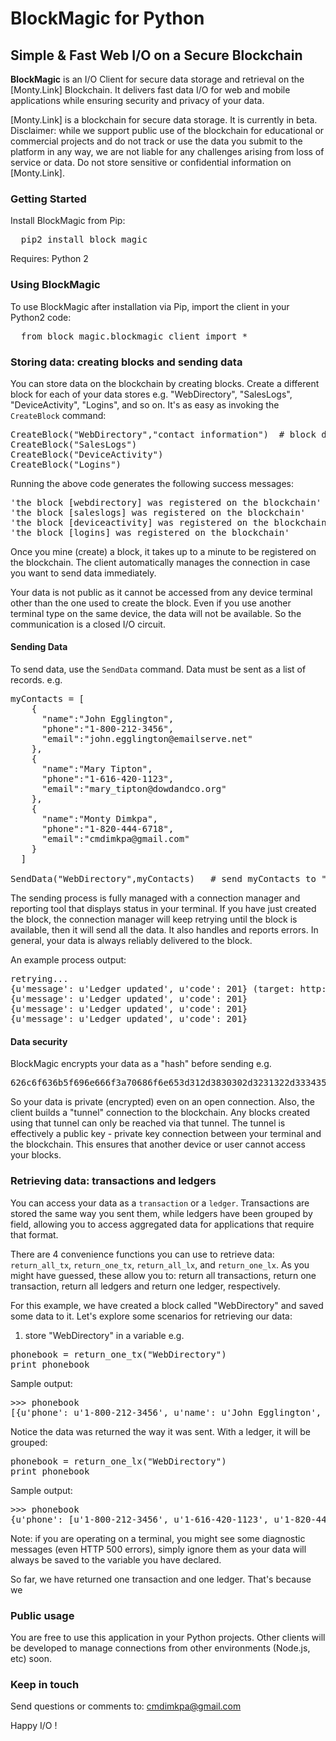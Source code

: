 # BlockMagic for Python
## Simple & Fast Web I/O on a Secure Blockchain
**BlockMagic** is an I/O Client for secure data storage and retrieval on the [Monty.Link] Blockchain. It delivers fast data I/O for web and mobile applications while ensuring security and privacy of your data.

[Monty.Link] is a blockchain for secure data storage. It is currently in beta. Disclaimer: while we support public use of the blockchain for educational or commercial projects and do not track or use the data you submit to the platform in any way, we are not liable for any challenges arising from loss of service or data. Do not store sensitive or confidential information on [Monty.Link].

### Getting Started

Install BlockMagic from Pip:

<pre>
  pip2 install block_magic
</pre>

Requires: Python 2

### Using BlockMagic

To use BlockMagic after installation via Pip, import the client in your Python2 code:

<pre>
  from block_magic.blockmagic_client import *
</pre>

### Storing data: creating blocks and sending data

You can store data on the blockchain by creating blocks. Create a different block for each of your data stores e.g. "WebDirectory", "SalesLogs", "DeviceActivity", "Logins", and so on. It's as easy as invoking the `CreateBlock` command:

<pre>
CreateBlock("WebDirectory","contact information")  # block description is optional
CreateBlock("SalesLogs")
CreateBlock("DeviceActivity")
CreateBlock("Logins")
</pre>

Running the above code generates the following success messages:

<pre>
'the block [webdirectory] was registered on the blockchain'
'the block [saleslogs] was registered on the blockchain'
'the block [deviceactivity] was registered on the blockchain'
'the block [logins] was registered on the blockchain'
</pre>

Once you mine (create) a block, it takes up to a minute to be registered on the blockchain. The client automatically manages the connection in case you want to send data immediately.

Your data is not public as it cannot be accessed from any device terminal other than the one used to create the block. Even if you use another terminal type on the same device, the data will not be available. So the communication is a closed I/O circuit.

#### Sending Data

To send data, use the `SendData` command. Data must be sent as a list of records. e.g.

<pre>
myContacts = [
    {
      "name":"John Egglington",
      "phone":"1-800-212-3456",
      "email":"john.egglington@emailserve.net"
    },
    {
      "name":"Mary Tipton",
      "phone":"1-616-420-1123",
      "email":"mary_tipton@dowdandco.org"
    },
    {
      "name":"Monty Dimkpa",
      "phone":"1-820-444-6718",
      "email":"cmdimkpa@gmail.com"
    }
  ]

SendData("WebDirectory",myContacts)   # send myContacts to "WebDirectory"
</pre>

The sending process is fully managed with a connection manager and reporting tool that displays status in your terminal. If you have just created the block, the connection manager will keep retrying until the block is available, then it will send all the data. It also handles and reports errors. In general, your data is always reliably delivered to the block.

An example process output:

<pre>
retrying...
{u'message': u'Ledger updated', u'code': 201} (target: http://monty.link/2iSkFewPh2/626c6f636b5f696e666f3a70686f6e653d312d3830302d3231322d33343536266e616d653d4a6f686e204567676c696e67746f6e26656d61696c3d6a6f686e2e6567676c696e67746f6e40656d61696c73657276652e6e6574)
{u'message': u'Ledger updated', u'code': 201}
{u'message': u'Ledger updated', u'code': 201}
{u'message': u'Ledger updated', u'code': 201}
</pre>

#### Data security

BlockMagic encrypts your data as a "hash" before sending e.g. 

<pre>
626c6f636b5f696e666f3a70686f6e653d312d3830302d3231322d33343536266e616d653d4a6f686e204567676c696e67746f6e26656d61696c3d6a6f686e2e6567676c696e67746f6e40656d61696c73657276652e6e6574
</pre>

So your data is private (encrypted) even on an open connection. Also, the client builds a "tunnel" connection to the blockchain. Any blocks created using that tunnel can only be reached via that tunnel. The tunnel is effectively a public key - private key connection between your terminal and the blockchain. This ensures that another device or user cannot access your blocks.

### Retrieving data: transactions and ledgers

You can access your data as a `transaction` or a `ledger`. Transactions are stored the same way you sent them, while ledgers have been grouped by field, allowing you to access aggregated data for applications that require that format.

There are 4 convenience functions you can use to retrieve data: `return_all_tx`, `return_one_tx`, `return_all_lx`, and `return_one_lx`. As you might have guessed, these allow you to: return all transactions, return one transaction, return all ledgers and return one ledger, respectively.

For this example, we have created a block called "WebDirectory" and saved some data to it. Let's explore some scenarios for retrieving our data:

1. store "WebDirectory" in a variable e.g.

<pre>
phonebook = return_one_tx("WebDirectory")
print phonebook
</pre>

Sample output:
<pre>
>>> phonebook
[{u'phone': u'1-800-212-3456', u'name': u'John Egglington', u'email': u'john.egglington@emailserve.net'}, {u'phone': u'1-616-420-1123', u'name': u'Mary Tipton', u'email': u'mary_tipton@dowdandco.org'}, {u'phone': u'1-820-444-6718', u'name': u'Monty Dimkpa', u'email': u'cmdimkpa@gmail.com'}]
</pre>

Notice the data was returned the way it was sent. With a ledger, it will be grouped:

<pre>
phonebook = return_one_lx("WebDirectory")
print phonebook
</pre>

Sample output:
<pre>
>>> phonebook
{u'phone': [u'1-800-212-3456', u'1-616-420-1123', u'1-820-444-6718'], u'name': [u'John Egglington', u'Mary Tipton', u'Monty Dimkpa'], u'email': [u'john.egglington@emailserve.net', u'mary_tipton@dowdandco.org', u'cmdimkpa@gmail.com']}
</pre>

Note: if you are operating on a terminal, you might see some diagnostic messages (even HTTP 500 errors), simply ignore them as your data will always be saved to the variable you have declared.

So far, we have returned one transaction and one ledger. That's because we 

### Public usage
You are free to use this application in your Python projects. Other clients will be developed to manage connections from other environments (Node.js, etc) soon.

### Keep in touch
Send questions or comments to: cmdimkpa@gmail.com

Happy I/O !
